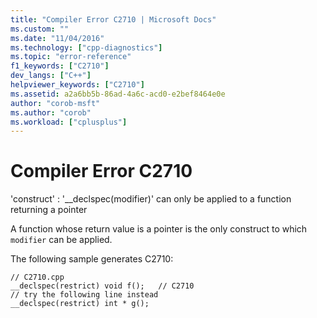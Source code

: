 ```yaml
---
title: "Compiler Error C2710 | Microsoft Docs"
ms.custom: ""
ms.date: "11/04/2016"
ms.technology: ["cpp-diagnostics"]
ms.topic: "error-reference"
f1_keywords: ["C2710"]
dev_langs: ["C++"]
helpviewer_keywords: ["C2710"]
ms.assetid: a2a6bb5b-86ad-4a6c-acd0-e2bef8464e0e
author: "corob-msft"
ms.author: "corob"
ms.workload: ["cplusplus"]
---
```

# Compiler Error C2710
'construct' : '__declspec(modifier)' can only be applied to a function returning a pointer  
  
 A function whose return value is a pointer is the only construct to which `modifier` can be applied.  
  
 The following sample generates C2710:  
  
```  
// C2710.cpp  
__declspec(restrict) void f();   // C2710  
// try the following line instead  
__declspec(restrict) int * g();  
```